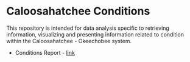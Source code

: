 Caloosahatchee Conditions
================

This repository is intended for data analysis specific to retrieving
information, visualizing and presenting information related to condition
within the Caloosahatchee - Okeechobee system.

-   Conditions Report - [link](%22/report/CRE_REPORT.html%22)
